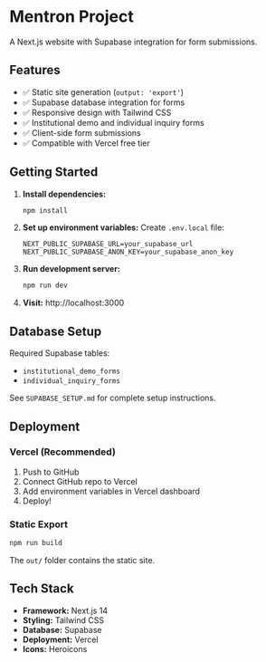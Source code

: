 # Mentron Project

A Next.js website with Supabase integration for form submissions.

## Features

- ✅ Static site generation (`output: 'export'`)
- ✅ Supabase database integration for forms
- ✅ Responsive design with Tailwind CSS
- ✅ Institutional demo and individual inquiry forms
- ✅ Client-side form submissions
- ✅ Compatible with Vercel free tier

## Getting Started

1. **Install dependencies:**
   ```bash
   npm install
   ```

2. **Set up environment variables:**
   Create `.env.local` file:
   ```env
   NEXT_PUBLIC_SUPABASE_URL=your_supabase_url
   NEXT_PUBLIC_SUPABASE_ANON_KEY=your_supabase_anon_key
   ```

3. **Run development server:**
   ```bash
   npm run dev
   ```

4. **Visit:** http://localhost:3000

## Database Setup

Required Supabase tables:
- `institutional_demo_forms`
- `individual_inquiry_forms`

See `SUPABASE_SETUP.md` for complete setup instructions.

## Deployment

### Vercel (Recommended)
1. Push to GitHub
2. Connect GitHub repo to Vercel
3. Add environment variables in Vercel dashboard
4. Deploy!

### Static Export
```bash
npm run build
```

The `out/` folder contains the static site.

## Tech Stack

- **Framework:** Next.js 14
- **Styling:** Tailwind CSS
- **Database:** Supabase
- **Deployment:** Vercel
- **Icons:** Heroicons 